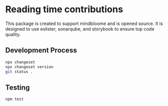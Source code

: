 # Reading time contributions

This package is created to support mindbloome and is opened source. It is designed to use eslister, sonarqube, and storybook to ensure top code quality.

## Development Process

```bash
npx changeset
npx changeset version
git status .
```

## Testing

```bash
npm test
```
